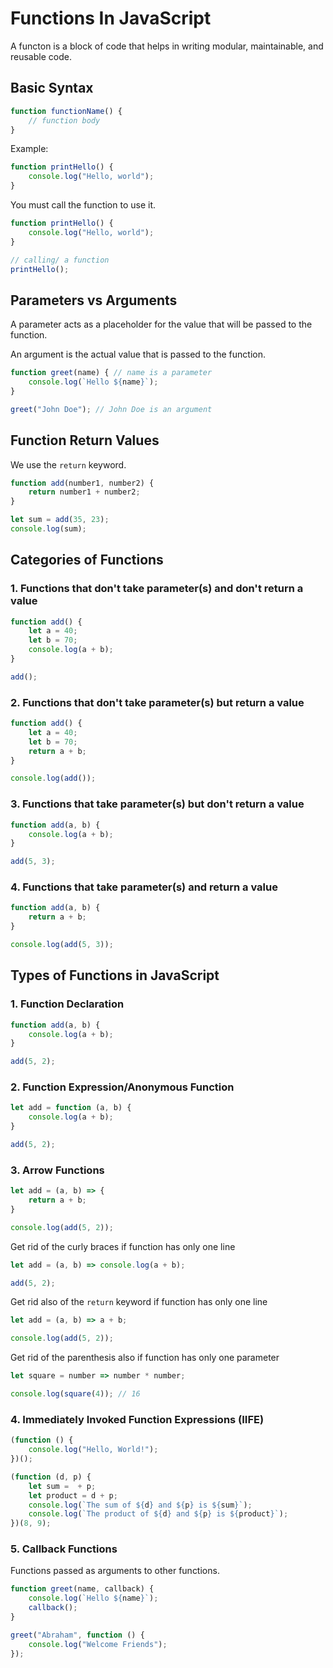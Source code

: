 # Functions In JavaScript

A functon is a block of code that helps in writing modular, maintainable, and reusable code.

## Basic Syntax

```javascript
function functionName() {
    // function body
}
```

Example:

```javascript
function printHello() {
    console.log("Hello, world");
}
```

You must call the function to use it.

```javascript
function printHello() {
    console.log("Hello, world");
}

// calling/ a function
printHello();
```

## Parameters vs Arguments

A parameter acts as a placeholder for the value that will be passed to the function.

An argument is the actual value that is passed to the function.


```javascript
function greet(name) { // name is a parameter
    console.log(`Hello ${name}`);
}

greet("John Doe"); // John Doe is an argument
```

## Function Return Values

 We use the `return` keyword.

```javascript
function add(number1, number2) {
    return number1 + number2;
}

let sum = add(35, 23);
console.log(sum);
```

## Categories of Functions

### 1. Functions that don't take parameter(s) and don't return a value

```javascript
function add() {
    let a = 40;
    let b = 70;
    console.log(a + b);
}

add();
```

### 2. Functions that don't take parameter(s) but return a value

```javascript
function add() {
    let a = 40;
    let b = 70;
    return a + b;
}

console.log(add());
```

### 3. Functions that take parameter(s) but don't return a value


```javascript
function add(a, b) {
    console.log(a + b);
}

add(5, 3);
```

### 4. Functions that take parameter(s) and return a value

```javascript
function add(a, b) {
    return a + b;
}

console.log(add(5, 3));
```

## Types of Functions in JavaScript

### 1. Function Declaration

```javascript
function add(a, b) {
    console.log(a + b);
}

add(5, 2);
```

### 2. Function Expression/Anonymous Function

```javascript
let add = function (a, b) {
    console.log(a + b);
}

add(5, 2);
```

### 3. Arrow Functions

```javascript
let add = (a, b) => {
    return a + b;
}

console.log(add(5, 2));
```

Get rid of the curly braces if function has only one line

```javascript
let add = (a, b) => console.log(a + b);

add(5, 2);
```

Get rid also of the `return` keyword if function has only one line

```javascript
let add = (a, b) => a + b;

console.log(add(5, 2));
```

Get rid of the parenthesis also if function has only one parameter

```javascript
let square = number => number * number;

console.log(square(4)); // 16
```

### 4. Immediately Invoked Function Expressions (IIFE)

```javascript
(function () {
    console.log("Hello, World!");
})();
```


```javascript
(function (d, p) {
    let sum =  + p;
    let product = d + p;
    console.log(`The sum of ${d} and ${p} is ${sum}`);
    console.log(`The product of ${d} and ${p} is ${product}`);
})(8, 9);
```

### 5. Callback Functions

Functions passed as arguments to other functions.

```javascript
function greet(name, callback) {
    console.log(`Hello ${name}`);
    callback();
}

greet("Abraham", function () {
    console.log("Welcome Friends");
});
```